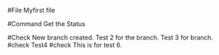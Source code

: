 #File
Myfirst file

#Command 
Get the Status

#Check
New branch created.
Test 2 for the branch.
Test 3 for branch.
#check 
Test4
#check
This is for test 6.